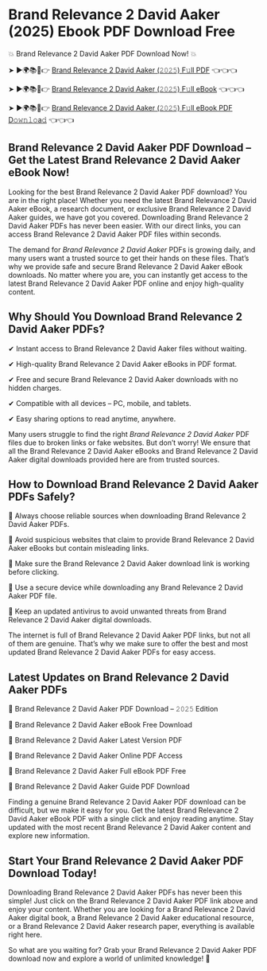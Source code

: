 # Brand Relevance 2 David Aaker (2025) Ebook PDF Download Free

💥 Brand Relevance 2 David Aaker PDF Download Now! 💥

➤ ►🌍📚📱👉 [Brand Relevance 2 David Aaker (𝟸𝟶𝟸𝟻) F𝚞ll PDF](https://getpdf.xyz/brand-relevance-2-david-aaker) 👈👈👈


➤ ►🌍📚📱👉 [Brand Relevance 2 David Aaker (𝟸𝟶𝟸𝟻) F𝚞ll eBook](https://getpdf.xyz/brand-relevance-2-david-aaker) 👈👈👈


➤ ►🌍📚📱👉 [Brand Relevance 2 David Aaker (𝟸𝟶𝟸𝟻) F𝚞ll eBook PDF D𝚘𝚠𝚗𝚕𝚘a𝚍](https://getpdf.xyz/brand-relevance-2-david-aaker) 👈👈👈


## Brand Relevance 2 David Aaker PDF Download – Get the Latest Brand Relevance 2 David Aaker eBook Now!

Looking for the best Brand Relevance 2 David Aaker PDF download? You are in the right place! Whether you need the latest Brand Relevance 2 David Aaker eBook, a research document, or exclusive Brand Relevance 2 David Aaker guides, we have got you covered. Downloading Brand Relevance 2 David Aaker PDFs has never been easier. With our direct links, you can access Brand Relevance 2 David Aaker PDF files within seconds.

The demand for *Brand Relevance 2 David Aaker* PDFs is growing daily, and many users want a trusted source to get their hands on these files. That’s why we provide safe and secure Brand Relevance 2 David Aaker eBook downloads. No matter where you are, you can instantly get access to the latest Brand Relevance 2 David Aaker PDF online and enjoy high-quality content.

## Why Should You Download Brand Relevance 2 David Aaker PDFs?

✔ Instant access to Brand Relevance 2 David Aaker files without waiting.

✔ High-quality Brand Relevance 2 David Aaker eBooks in PDF format.

✔ Free and secure Brand Relevance 2 David Aaker downloads with no hidden charges.

✔ Compatible with all devices – PC, mobile, and tablets.

✔ Easy sharing options to read anytime, anywhere.

Many users struggle to find the right *Brand Relevance 2 David Aaker* PDF files due to broken links or fake websites. But don’t worry! We ensure that all the Brand Relevance 2 David Aaker eBooks and Brand Relevance 2 David Aaker digital downloads provided here are from trusted sources.

## How to Download Brand Relevance 2 David Aaker PDFs Safely?

📌 Always choose reliable sources when downloading Brand Relevance 2 David Aaker PDFs.

📌 Avoid suspicious websites that claim to provide Brand Relevance 2 David Aaker eBooks but contain misleading links.

📌 Make sure the Brand Relevance 2 David Aaker download link is working before clicking.

📌 Use a secure device while downloading any Brand Relevance 2 David Aaker PDF file.

📌 Keep an updated antivirus to avoid unwanted threats from Brand Relevance 2 David Aaker digital downloads.

The internet is full of Brand Relevance 2 David Aaker PDF links, but not all of them are genuine. That’s why we make sure to offer the best and most updated Brand Relevance 2 David Aaker PDFs for easy access.

## Latest Updates on Brand Relevance 2 David Aaker PDFs

🔹 Brand Relevance 2 David Aaker PDF Download – 𝟸𝟶𝟸𝟻 Edition

🔹 Brand Relevance 2 David Aaker eBook Free Download

🔹 Brand Relevance 2 David Aaker Latest Version PDF

🔹 Brand Relevance 2 David Aaker Online PDF Access

🔹 Brand Relevance 2 David Aaker Full eBook PDF Free

🔹 Brand Relevance 2 David Aaker Guide PDF Download

Finding a genuine Brand Relevance 2 David Aaker PDF download can be difficult, but we make it easy for you. Get the latest Brand Relevance 2 David Aaker eBook PDF with a single click and enjoy reading anytime. Stay updated with the most recent Brand Relevance 2 David Aaker content and explore new information.

## Start Your Brand Relevance 2 David Aaker PDF Download Today!

Downloading Brand Relevance 2 David Aaker PDFs has never been this simple! Just click on the Brand Relevance 2 David Aaker PDF link above and enjoy your content. Whether you are looking for a Brand Relevance 2 David Aaker digital book, a Brand Relevance 2 David Aaker educational resource, or a Brand Relevance 2 David Aaker research paper, everything is available right here.

So what are you waiting for? Grab your Brand Relevance 2 David Aaker PDF download now and explore a world of unlimited knowledge! 🚀